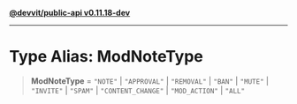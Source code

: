 [**@devvit/public-api v0.11.18-dev**](../../README.md)

---

# Type Alias: ModNoteType

> **ModNoteType** = `"NOTE"` \| `"APPROVAL"` \| `"REMOVAL"` \| `"BAN"` \| `"MUTE"` \| `"INVITE"` \| `"SPAM"` \| `"CONTENT_CHANGE"` \| `"MOD_ACTION"` \| `"ALL"`
